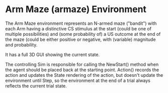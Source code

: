# Arm Maze (armaze) Environment

The Arm Maze environment represents an N-armed maze ("bandit") with each Arm having a distinctive CS stimulus at the start (could be one of multiple possibilities) and (some probability of) a US outcome at the end of the maze (could be either positive or negative, with (variable) magnitude and probability.

It has a full 3D GUI showing the current state.

The controlling Sim is responsible for calling the NewStart() method when the agent should be placed back at the starting point.  Action() records the action and updates the State rendering of the action, but doesn't update the environment until Step, so the environment at the end of a trial always reflects the current trial state.



